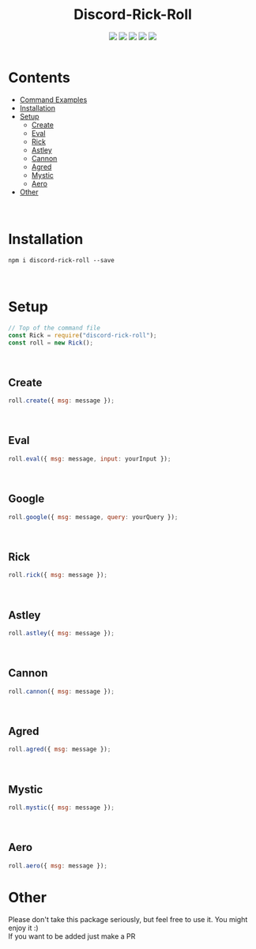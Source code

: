 <h1 style="text-align:center">Discord-Rick-Roll</h1>

<div style="text-align:center">
<a href="https://discord.com/invite/jUNbV5u"><img src="https://img.shields.io/discord/769710808435261490.svg"></a>
<a href="https://www.npmjs.com/package/discord-rick-roll"><img src="https://img.shields.io/npm/dt/discord-rick-roll.svg"></a>
<a href="https://www.npmjs.com/package/discord-rick-roll"><img src="https://img.shields.io/npm/dm/discord-rick-roll.svg?style=color=blue"></a>
<a href="https://www.npmjs.com/package/discord-rick-roll"><img src="https://img.shields.io/npm/v/discord-rick-roll.svg?style=color=blue"></a>
<a href="https://github.com/Exxonnnnnn/discord-rick-roll"><img src="https://img.shields.io/badge/license-MIT-blue.svg?style=flat-square"></a>
</div>

<br>

# Contents

-   [Command Examples]((https://www.youtube.com/watch?v=dQw4w9WgXcQ))
-   [Installation](#installation)
-   [Setup](#setup)
    -   [Create](#create)
    -   [Eval](#eval)
    -   [Rick](#rick)
    -   [Astley](#astley)
    -   [Cannon](#cannon)
    -   [Agred](#agred)
    -   [Mystic](#mystic)
    -   [Aero](#aero)
-   [Other](#other)

<br>

# Installation

```
npm i discord-rick-roll --save
```

<br>

# Setup

```js
// Top of the command file
const Rick = require("discord-rick-roll");
const roll = new Rick();
```

<br>

## Create

```js
roll.create({ msg: message });
```

<br>

## Eval

```js
roll.eval({ msg: message, input: yourInput });
```

<br>

## Google

```js
roll.google({ msg: message, query: yourQuery });
```

<br>

## Rick

```js
roll.rick({ msg: message });
```

<br>

## Astley

```js
roll.astley({ msg: message });
```

<br>

## Cannon

```js
roll.cannon({ msg: message });
```

<br>

## Agred

```js
roll.agred({ msg: message });
```

<br>

## Mystic

```js
roll.mystic({ msg: message });
```

<br>

## Aero

```js
roll.aero({ msg: message });
```

# Other

Please don't take this package seriously, but feel free to use it. You might enjoy it :)  
If you want to be added just make a PR
